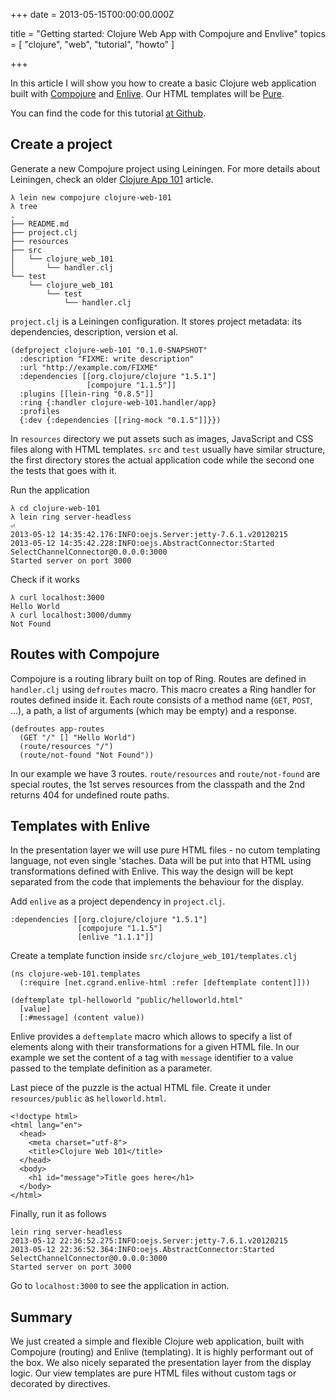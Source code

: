 
+++
date = 2013-05-15T00:00:00.000Z


title = "Getting started: Clojure Web App with Compojure and Envlive"
topics = [ "clojure", "web", "tutorial", "howto" ]

+++

In this article I will show you how to create a basic Clojure web application
built with [Compojure][1] and [Enlive][2]. Our HTML templates will be [Pure][3].

You can find the code for this tutorial [at Github][4].

## Create a project

Generate a new Compojure project using Leiningen. For more details about
Leiningen, check an older [Clojure App 101][5] article.

```
λ lein new compojure clojure-web-101
λ tree
.
├── README.md
├── project.clj
├── resources
├── src
│   └── clojure_web_101
│       └── handler.clj
└── test
    └── clojure_web_101
        └── test
            └── handler.clj
```

`project.clj` is a Leiningen configuration. It stores project metadata: its
dependencies, description, version et al.

```
(defproject clojure-web-101 "0.1.0-SNAPSHOT"
  :description "FIXME: write description"
  :url "http://example.com/FIXME"
  :dependencies [[org.clojure/clojure "1.5.1"]
                 [compojure "1.1.5"]]
  :plugins [[lein-ring "0.8.5"]]
  :ring {:handler clojure-web-101.handler/app}
  :profiles
  {:dev {:dependencies [[ring-mock "0.1.5"]]}})
```

In `resources` directory we put assets such as images, JavaScript and
CSS files along with HTML templates. `src` and `test` usually have similar
structure, the first directory stores the actual application code while the
second one the tests that goes with it.

Run the application

```
λ cd clojure-web-101
λ lein ring server-headless                                                    ⏎
2013-05-12 14:35:42.176:INFO:oejs.Server:jetty-7.6.1.v20120215
2013-05-12 14:35:42.228:INFO:oejs.AbstractConnector:Started
SelectChannelConnector@0.0.0.0:3000
Started server on port 3000
```

Check if it works

```
λ curl localhost:3000
Hello World
λ curl localhost:3000/dummy
Not Found
```

## Routes with Compojure

Compojure is a routing library built on top of Ring. Routes are defined in
`handler.clj` using `defroutes` macro. This macro creates a Ring handler for
routes defined inside it. Each route consists of a method name (`GET`, `POST`,
...), a path, a list of arguments (which may be empty) and a response.

```
(defroutes app-routes
  (GET "/" [] "Hello World")
  (route/resources "/")
  (route/not-found "Not Found"))
```

In our example we have 3 routes. `route/resources` and `route/not-found`
are special routes, the 1st serves resources from the classpath and the 2nd
returns 404 for undefined route paths.


## Templates with Enlive

In the presentation layer we will use pure HTML files - no cutom templating
language, not even single 'staches. Data will be put into that
HTML using transformations defined with Enlive. This way the design will be kept
separated from the code that implements the behaviour for the display.

Add `enlive` as a project dependency in `project.clj`.

```
:dependencies [[org.clojure/clojure "1.5.1"]
               [compojure "1.1.5"]
               [enlive "1.1.1"]]
```

Create a template function inside `src/clojure_web_101/templates.clj`

```
(ns clojure-web-101.templates
  (:require [net.cgrand.enlive-html :refer [deftemplate content]]))

(deftemplate tpl-helloworld "public/helloworld.html"
  [value]
  [:#message] (content value))
```

Enlive provides a `deftemplate` macro which allows to specify a list of
elements along with their transformations for a given HTML file. In our example
we set the content of a tag with `message` identifier to a value passed to
the template definition as a parameter.

Last piece of the puzzle is the actual HTML file. Create it under
`resources/public` as `helloworld.html`.

```
<!doctype html>
<html lang="en">
  <head>
    <meta charset="utf-8">
    <title>Clojure Web 101</title>
  </head>
  <body>
    <h1 id="message">Title goes here</h1>
  </body>
</html>
```

Finally, run it as follows

```
lein ring server-headless
2013-05-12 22:36:52.275:INFO:oejs.Server:jetty-7.6.1.v20120215
2013-05-12 22:36:52.364:INFO:oejs.AbstractConnector:Started
SelectChannelConnector@0.0.0.0:3000
Started server on port 3000
```

Go to `localhost:3000` to see the application in action.

## Summary

We just created a simple and flexible Clojure web application, built with
Compojure (routing) and Enlive (templating). It is highly performant out of the
box. We also nicely separated the presentation layer from the display logic. Our
view templates are pure HTML files without custom tags or decorated by
directives.


[1]: https://github.com/weavejester/compojure
[2]: https://github.com/cgrand/enlive
[3]: http://beebole.com/pure/
[4]: https://github.com/zaiste/clojure-web-101
[5]: http://zaiste.net/2012/08/clojure_app_101/
